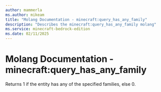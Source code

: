 ```yaml
---
author: mammerla
ms.author: mikeam
title: "Molang Documentation - minecraft:query_has_any_family"
description: "Describes the minecraft:query_has_any_family molang"
ms.service: minecraft-bedrock-edition
ms.date: 02/11/2025 
---
```


# Molang Documentation - minecraft:query_has_any_family

Returns 1 if the entity has any of the specified families, else 0.
